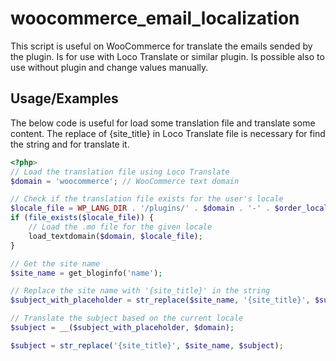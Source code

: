 # woocommerce_email_localization
This script is useful on WooCommerce for translate the emails sended by the plugin.
Is for use with Loco Translate or similar plugin.
Is possible also to use without plugin and change values manually.

## Usage/Examples

The below code is useful for load some translation file and translate some content.
The replace of {site_title} in Loco Translate file is necessary for find the string and for translate it.

```php
<?php>
// Load the translation file using Loco Translate
$domain = 'woocommerce'; // WooCommerce text domain

// Check if the translation file exists for the user's locale
$locale_file = WP_LANG_DIR . '/plugins/' . $domain . '-' . $order_locale . '.po';
if (file_exists($locale_file)) {
    // Load the .mo file for the given locale
    load_textdomain($domain, $locale_file);
}

// Get the site name
$site_name = get_bloginfo('name');

// Replace the site name with '{site_title}' in the string
$subject_with_placeholder = str_replace($site_name, '{site_title}', $subject);

// Translate the subject based on the current locale
$subject = __($subject_with_placeholder, $domain);

$subject = str_replace('{site_title}', $site_name, $subject);
```

